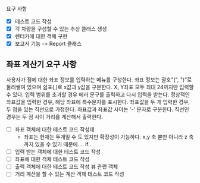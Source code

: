 요구 사항
- [x] 테스트 코드 작성
- [x] 각 차량을 구성할 수 있는 추상 클래스 생성
- [X] 렌터카에 대한 객체 구현
- [x] 보고서 기능 -> Report 클래스 

## 좌표 계산기 요구 사항
사용자가 점에 대한 좌표 정보를 입력하는 메뉴를 구성한다.
좌표 정보는 괄호"(", ")"로 둘러쌓여 있으며 쉼표(,)로 x값과 y값을 구분한다.
X, Y좌표 모두 최대 24까지만 입력할 수 있다.
입력 범위를 초과할 경우 에러 문구를 출력하고 다시 입력을 받는다.
정상적인 좌표값을 입력한 경우, 해당 좌표에 특수문자를 표시한다.
좌표값을 두 개 입력한 경우, 두 점을 있는 직선으로 가정한다. 좌표값과 좌표값 사이는 '-' 문자로 구분한다.
직선인 경우는 두 점 사이 거리를 계산해서 출력한다.

- [ ] 좌표 객체에 대한 테스트 코드 작성데
  - 좌표는 현재는 두개일 수 도 있지만 확장성이 가능하다. x,y 축 뿐만 아니라 z 축 까지 있을 수 있기 때문에.... if..
- [ ] 입력 받는 객체에 대한 테스트 코드 작성
- [ ] 좌표에 대한 객체 테스트 코드 작성
- [ ] 출력 객체에 대한 테스트 코드 작성 뷰 관련 객체
- [ ] 거리 계산을 할 수 있는 계산 객체 테스트 코드 작성